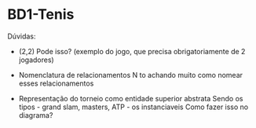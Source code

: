 # BD1-Tenis

Dúvidas:

- (2,2)
	Pode isso? (exemplo do jogo, que precisa obrigatoriamente
		    de 2 jogadores)

- Nomenclatura de relacionamentos
	N to achando muito como nomear esses relacionamentos

- Representação do torneio como entidade superior abstrata
	Sendo os tipos - grand slam, masters, ATP - os instanciaveis
	Como fazer isso no diagrama? 
